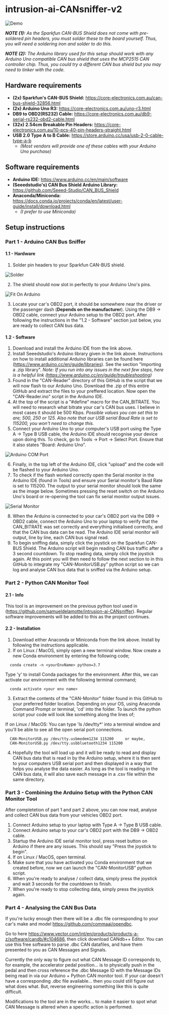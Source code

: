 # intrusion-ai-CANsniffer-v2

![Demo](https://github.com/samueldelamotte/intrusion-ai-CANsniffer-v2/blob/master/GitHub%20Images/demo.gif)

_**NOTE (1):** As the Sparkfun CAN-BUS Shield does not come with pre-soldered pin headers, you must solder these to the board yourself. Thus, you will need a soldering iron and solder to do this._

_**NOTE (2):** The Arduino library used for this setup should work with any Arduino Uno compatible CAN bus shield that uses the MCP2515 CAN controller chip. Thus, you could try a different CAN bus shield but you may need to tinker with the code._

## Hardware requirements

- **(2x) Sparkfun's CAN-BUS Shield:** <https://core-electronics.com.au/can-bus-shield-32856.html>
- **(2x) Arduino Uno R3:** <https://core-electronics.com.au/uno-r3.html>
- **DB9 to OBD2(RS232) Cable:** <https://core-electronics.com.au/db9-serial-rs232-obd2-cable.html>
- **(32x) 2.54cm Breakable Pin Headers:** <https://core-electronics.com.au/10-pcs-40-pin-headers-straight.html>
- **USB 2.0 Type A to B Cable:** <https://store.arduino.cc/usa/usb-2-0-cable-type-a-b>
  - *(Most vendors will provide one of these cables with your Arduino Uno purchase)*

## Software requirements

- **Arduino IDE:** <https://www.arduino.cc/en/main/software>
- **(Seeedstudio's) CAN Bus Shield Arduino Library:** <https://github.com/Seeed-Studio/CAN_BUS_Shield>
- **Anaconda/Miniconda:** <https://docs.conda.io/projects/conda/en/latest/user-guide/install/download.html>
  - *(I prefer to use Miniconda)*

## Setup instructions

### Part 1 - Arduino CAN Bus Sniffer

#### 1.1 - Hardware

1. Solder pin headers to your Sparkfun CAN-BUS shield.

![Solder](https://github.com/samueldelamotte/intrusion-ai-CANsniffer-v2/blob/master/GitHub%20Images/3.jpg)

2. The shield should now slot in perfectly to your Arduino Uno's pins.

![Fit On Arduino](https://github.com/samueldelamotte/intrusion-ai-CANsniffer-v2/blob/master/GitHub%20Images/4.jpg)

3. Locate your car's OBD2 port, it should be somewhere near the driver or the passenger dash (**Depends on the manufacturer**). Using the DB9 -> OBD2 cable, connect your Arduino setup to the OBD2 port. After following the instructions in the "1.2 - Software" section just below, you are ready to collect CAN bus data.

#### 1.2 - Software

1. Download and install the Arduino IDE from the link above.
2. Install Seeedstudio's Arduino library given in the link above. Instructions on how to install additional Arduino libraries can be found here (<https://www.arduino.cc/en/guide/libraries>). See the section "Importing a .zip library". *Note: If you run into any issues in the next few steps, here is a helpful link (<https://www.arduino.cc/en/guide/troubleshooting>)*
3. Found in the "CAN-Reader" directory of this GitHub is the script that we will now flash to our Arduino Uno. Download the .zip of this entire GitHub and extract the files to your preffered location. Now open the "CAN-Reader.ino" script in the Arduino IDE.
4. At the top of the script is a "#define" macro for the CAN_BITRATE. You will need to research what bitrate your car's CAN bus uses. I believe in most cases it should be 500 Kbps. *Possible values you can set this to are; 500, 250 or 125. Also note that our USB serial Baud Rate is set to 115200, you won't need to change this.*
5. Connect your Arduino Uno to your computer's USB port using the Type A -> Type B USB cable, the Arduino IDE should recognise your device upon doing this. To check, go to Tools -> Port -> Select Port. Ensure that it also states "Board: Arduino Uno".

![Arduino COM Port](https://github.com/samueldelamotte/intrusion-ai-CANsniffer-v2/blob/master/GitHub%20Images/1.PNG)

6. Finally, in the top left of the Arduino IDE, click "upload" and the code will be flashed to your Arduino Uno.
7. To check if the flash worked correctly open the Serial monitor in the Arduino IDE (found in Tools) and ensure your Serial monitor's Baud Rate is set to 115200. The output to your serial monitor should look the same as the image below. Sometimes pressing the reset switch on the Arduino Uno's board or re-opening the tool can fix serial monitor output issues.

![Serial Monitor](https://github.com/samueldelamotte/intrusion-ai-CANsniffer-v2/blob/master/GitHub%20Images/2.PNG)

8. When the Arduino is connected to your car's OBD2 port via the DB9 -> OBD2 cable, connect the Arduino Uno to your laptop to verify that the CAN_BITRATE was set correctly and everything initialised correctly, and that the CAN bus data can be read. The Arduino IDE serial monitor will output, line by line, each CAN bus signal read.
9. To begin sniffing data, simply click the joystick on the Sparkfun CAN-BUS Shield. The Arduino script will begin reading CAN bus traffic after a 3 second countdown. To stop reading data, simply click the joystick again. At this point you will then need to follow the next section to in this GitHub to integrate my "CAN-MonitorUSB.py" python script so we can log and analyse CAN bus data that is sniffed via the Arduino setup.

### Part 2 - Python CAN Monitor Tool

#### 2.1 - Info
This tool is an improvement on the previous python tool used in (https://github.com/samueldelamotte/intrusion-ai-CANsniffer). Regular software improvements will be added to this as the project continues.

#### 2.2 - Installation

1. Download either Anaconda or Miniconda from the link above. Install by following the instructions applicable.
2. If on Linux / MacOS, simply open a new terminal window. Now create a new Conda environment by entering the following code;

  ```terminal
    conda create -n <yourEnvName> python=3.7
  ```

Type 'y' to install Conda packages for the environment. After this, we can activate our environment with the following terminal command;

  ```terminal
    conda activate <your env name>
  ```

3. Extract the contents of the "CAN-Monitor" folder found in this GitHub to your preferred folder location. Depending on your OS, using Anaconda Command Prompt or terminal, 'cd' into the folder. To launch the python script your code will look like something along the lines of;

If on Linux / MacOS:
You can type 'ls /dev/tty*' into a terminal window and you'll be able to see all the open serial port connections.

  ```terminal
    CAN-MonitorUSB.py /dev/tty.usbmodem1234 115200     or maybe,
    CAN-MonitorUSB.py /dev/tty.usbbluetooth1234 115200
  ```

4. Hopefully the tool will load up and it will be ready to read and display CAN bus data that is read in by the Arduino setup, where it is then sent to your computers USB serial port and then displayed in a way that helps you analyse the data easier. As long as the tool is reading in the CAN bus data, it will also save each message in a .csv file within the same directory.

### Part 3 - Combining the Arduino Setup with the Python CAN Monitor Tool

After completetion of part 1 and part 2 above, you can now read, analyse and collect CAN bus data from your vehicles OBD2 port.

1. Connect Arduino setup to your laptop with Type A -> Type B USB cable.
2. Connect Arduino setup to your car's OBD2 port with the DB9 -> OBD2 cable.
3. Startup the Arduino IDE serial monitor tool, press reset button on Arduino if there are any issues. This should say "Press the joystick to begin".
4. If on Linux / MacOS, open terminal.
5. Make sure that you have activated you Conda environment that we created before, now we can launch the "CAN-MonitorUSB" python script.
6. When you're ready to analyse / collect data, simply press the joystick and wait 3 seconds for the countdown to finish.
7. When you're ready to stop collecting data, simply press the joystick again.

### Part 4 - Analysing the CAN Bus Data
If you're lucky enough then there will be a .dbc file corresponding to your car's make and model <https://github.com/commaai/opendbc>.

Go to here <https://www.vector.com/int/en/products/products-a-z/software/candb/#c104686>, then click download CANdb++ Editor. You can use this free software to parse .dbc CAN datafiles, and have them presented to you as CAN Messages and Signals.

Currently the only way to figure out what CAN Message ID corresponds to, for example, the accelerator pedal position... is to physically push in the pedal and then cross reference the .dbc Message ID with the Message IDs being read in via our Arduino + Python CAN monitor tool. If your car doesn't have a corresponding .dbc file available... then you could still figure out what does what. But, reverse engineering something like this is quite difficult.

Modifications to the tool are in the works... to make it easier to spot what CAN Message is altered when a specific action is performed.
